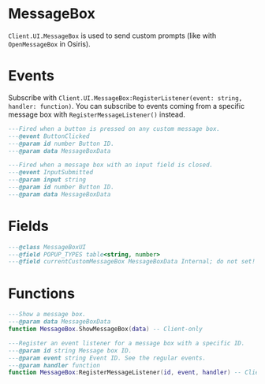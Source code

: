 # MessageBox

`Client.UI.MessageBox` is used to send custom prompts (like with `OpenMessageBox` in Osiris).

# Events
Subscribe with `Client.UI.MessageBox:RegisterListener(event: string, handler: function)`. You can subscribe to events coming from a specific message box with `RegisterMessageListener()` instead.

<doc events="MessageBoxUI">

```lua
---Fired when a button is pressed on any custom message box.
---@event ButtonClicked
---@param id number Button ID.
---@param data MessageBoxData
```
```lua
---Fired when a message box with an input field is closed.
---@event InputSubmitted
---@param input string
---@param id number Button ID.
---@param data MessageBoxData
```
</doc>

# Fields
<doc fields="MessageBoxUI">

```lua
---@class MessageBoxUI
---@field POPUP_TYPES table<string, number>
---@field currentCustomMessageBox MessageBoxData Internal; do not set!
```
</doc>

# Functions
<doc lib="MessageBoxUI">

```lua
---Show a message box.
---@param data MessageBoxData
function MessageBox.ShowMessageBox(data) -- Client-only
```
```lua
---Register an event listener for a message box with a specific ID.
---@param id string Message box ID.
---@param event string Event ID. See the regular events.
---@param handler function
function MessageBox:RegisterMessageListener(id, event, handler) -- Client-only
```
</doc>